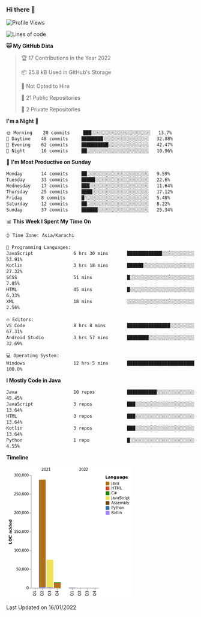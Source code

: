 ### Hi there 👋

<!--
**BilalJaved15/BilalJaved15** is a ✨ _special_ ✨ repository because its `README.md` (this file) appears on your GitHub profile.

Here are some ideas to get you started:

- 🔭 I’m currently working on ...
- 🌱 I’m currently learning ...
- 👯 I’m looking to collaborate on ...
- 🤔 I’m looking for help with ...
- 💬 Ask me about ...
- 📫 How to reach me: ...
- 😄 Pronouns: ...
- ⚡ Fun fact: ...
-->

<!--START_SECTION:waka-->
![Profile Views](http://img.shields.io/badge/Profile%20Views-1-blue)

![Lines of code](https://img.shields.io/badge/From%20Hello%20World%20I%27ve%20Written-379%20Thousand%20lines%20of%20code-blue)

**🐱 My GitHub Data** 

> 🏆 17 Contributions in the Year 2022
 > 
> 📦 25.8 kB Used in GitHub's Storage 
 > 
> 🚫 Not Opted to Hire
 > 
> 📜 21 Public Repositories 
 > 
> 🔑 2 Private Repositories  
 > 
**I'm a Night 🦉** 

```text
🌞 Morning    20 commits     ███░░░░░░░░░░░░░░░░░░░░░░   13.7% 
🌆 Daytime    48 commits     ████████░░░░░░░░░░░░░░░░░   32.88% 
🌃 Evening    62 commits     ██████████░░░░░░░░░░░░░░░   42.47% 
🌙 Night      16 commits     ██░░░░░░░░░░░░░░░░░░░░░░░   10.96%

```
📅 **I'm Most Productive on Sunday** 

```text
Monday       14 commits     ██░░░░░░░░░░░░░░░░░░░░░░░   9.59% 
Tuesday      33 commits     █████░░░░░░░░░░░░░░░░░░░░   22.6% 
Wednesday    17 commits     ███░░░░░░░░░░░░░░░░░░░░░░   11.64% 
Thursday     25 commits     ████░░░░░░░░░░░░░░░░░░░░░   17.12% 
Friday       8 commits      █░░░░░░░░░░░░░░░░░░░░░░░░   5.48% 
Saturday     12 commits     ██░░░░░░░░░░░░░░░░░░░░░░░   8.22% 
Sunday       37 commits     ██████░░░░░░░░░░░░░░░░░░░   25.34%

```


📊 **This Week I Spent My Time On** 

```text
⌚︎ Time Zone: Asia/Karachi

💬 Programming Languages: 
JavaScript               6 hrs 30 mins       █████████████░░░░░░░░░░░░   53.91% 
Kotlin                   3 hrs 18 mins       ██████░░░░░░░░░░░░░░░░░░░   27.32% 
SCSS                     51 mins             █░░░░░░░░░░░░░░░░░░░░░░░░   7.05% 
HTML                     45 mins             █░░░░░░░░░░░░░░░░░░░░░░░░   6.33% 
XML                      18 mins             ░░░░░░░░░░░░░░░░░░░░░░░░░   2.56%

🔥 Editors: 
VS Code                  8 hrs 8 mins        ████████████████░░░░░░░░░   67.31% 
Android Studio           3 hrs 57 mins       ████████░░░░░░░░░░░░░░░░░   32.69%

💻 Operating System: 
Windows                  12 hrs 5 mins       █████████████████████████   100.0%

```

**I Mostly Code in Java** 

```text
Java                     10 repos            ███████████░░░░░░░░░░░░░░   45.45% 
JavaScript               3 repos             ███░░░░░░░░░░░░░░░░░░░░░░   13.64% 
HTML                     3 repos             ███░░░░░░░░░░░░░░░░░░░░░░   13.64% 
Kotlin                   3 repos             ███░░░░░░░░░░░░░░░░░░░░░░   13.64% 
Python                   1 repo              █░░░░░░░░░░░░░░░░░░░░░░░░   4.55%

```


**Timeline**

![Chart not found](https://raw.githubusercontent.com/BilalJaved15/BilalJaved15/main/charts/bar_graph.png) 


 Last Updated on 16/01/2022
<!--END_SECTION:waka-->
